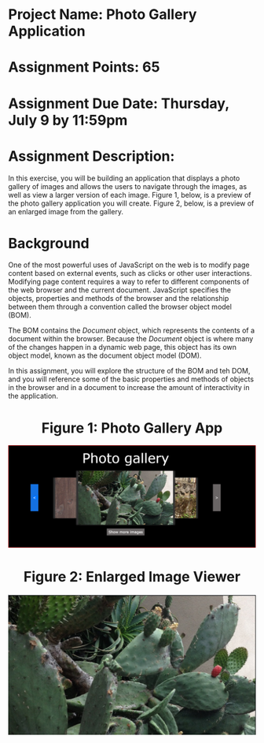 <h1><b>Project Name:</b> Photo Gallery Application</h1>

<h1><b>Assignment Points: </b>  65</h1>

<h1><b>Assignment Due Date:</b>   Thursday, July 9 by 11:59pm </h1>

<h1><b>Assignment Description:</b></h1>

In this exercise, you will be building an application that displays a photo gallery of images and allows the users to navigate through the images, as well as view a larger version of each image.  Figure 1, below, is a preview of the photo gallery application you will create.  Figure 2, below, is a preview of an enlarged image from the gallery.

<h1><b>Background</b></h1>
One of the most powerful uses of JavaScript on the web is to modify page content based on external events, such as clicks or other user interactions.  Modifying page content requires a way to refer to different components of the web browser and the current document.  JavaScript specifies the objects, properties and methods of the browser and the relationship between them through a convention called the browser object model (BOM).

The BOM contains the <i>Document</i> object, which represents the contents of a document within the browser.  Because the <i>Document</i> object is where many of the changes happen in a dynamic web page, this object has its own object model, known as the document object model (DOM).  

In this assignment, you will explore the structure of the BOM and teh DOM, and you will reference some of the basic properties and methods of objects in the browser and in a document to increase the amount of interactivity in the application.

<center>
<h1>Figure 1:  Photo Gallery App</h1>
<img src=".guides/img/photoGallery.png" alt="Photo Gallery App" />
</center>
<center>
<h1>Figure 2:  Enlarged Image Viewer</h1>
<img src=".guides/img/zoomPlant.png" alt="Image Viewer" />
</center>